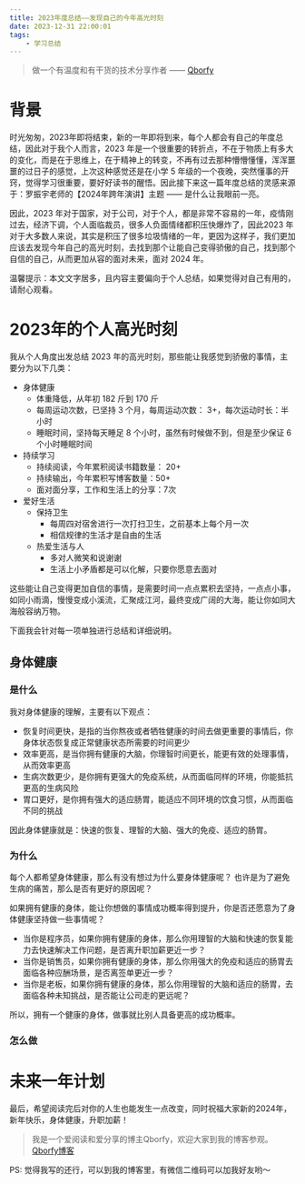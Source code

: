 ```yaml
---
title: 2023年度总结——发现自己的今年高光时刻
date: 2023-12-31 22:00:01
tags:
    - 学习总结
---
```


> 做一个有温度和有干货的技术分享作者 —— [Qborfy](https://qborfy.com)

# 背景
时光匆匆，2023年即将结束，新的一年即将到来，每个人都会有自己的年度总结，因此对于我个人而言，2023 年是一个很重要的转折点，不在于物质上有多大的变化，而是在于思维上，在于精神上的转变，不再有过去那种懵懵懂懂，浑浑噩噩的过日子的感觉，上次这种感觉还是在小学 5 年级的一个夜晚，突然懂事的开窍，觉得学习很重要，要好好读书的醒悟。因此接下来这一篇年度总结的灵感来源于：罗振宇老师的【2024年跨年演讲】主题 ——  是什么让我眼前一亮。

因此，2023 年对于国家，对于公司，对于个人，都是非常不容易的一年，疫情刚过去，经济下调，个人面临裁员，很多人负面情绪都积压快爆炸了，因此2023 年对于大多数人来说，其实是积压了很多垃圾情绪的一年，更因为这样子，我们更加应该去发现今年自己的高光时刻，去找到那个让能自己变得骄傲的自己，找到那个自信的自己，从而更加从容的面对未来，面对 2024 年。

温馨提示：本文文字居多，且内容主要偏向于个人总结，如果觉得对自己有用的，请耐心观看。

<!-- more -->

# 2023年的个人高光时刻

我从个人角度出发总结 2023 年的高光时刻，那些能让我感觉到骄傲的事情，主要分为以下几类：

- 身体健康
  - 体重降低，从年初 182 斤到 170 斤
  - 每周运动次数，已坚持 3 个月，每周运动次数： 3+，每次运动时长：半小时
  - 睡眠时间，坚持每天睡足 8 个小时，虽然有时候做不到，但是至少保证 6 个小时睡眠时间
- 持续学习
  - 持续阅读，今年累积阅读书籍数量： 20+
  - 持续输出，今年累积写博客数量：50+
  - 面对面分享，工作和生活上的分享：7次
- 爱好生活
  - 保持卫生
    - 每周四对宿舍进行一次打扫卫生，之前基本上每个月一次
    - 相信规律的生活才是自由的生活
  - 热爱生活与人
    - 多对人微笑和说谢谢
    - 生活上小矛盾都是可以化解，只要你愿意去面对

这些能让自己变得更加自信的事情，是需要时间一点点累积去坚持，一点点小事，如同小雨滴，慢慢变成小溪流，汇聚成江河，最终变成广阔的大海，能让你如同大海般容纳万物。

下面我会针对每一项单独进行总结和详细说明。

## 身体健康

### 是什么
我对身体健康的理解，主要有以下观点：

- 恢复时间更快，是指的当你熬夜或者牺牲健康的时间去做更重要的事情后，你身体状态恢复成正常健康状态所需要的时间更少
- 效率更高，是当你拥有健康的大脑，你理智时间更长，能更有效的处理事情，从而效率更高
- 生病次数更少，是你拥有更强大的免疫系统，从而面临同样的环境，你能抵抗更高的生病风险
- 胃口更好，是你拥有强大的适应肠胃，能适应不同环境的饮食习惯，从而面临不同的挑战

因此身体健康就是：快速的恢复、理智的大脑、强大的免疫、适应的肠胃。

### 为什么
每个人都希望身体健康，那么有没有想过为什么要身体健康呢？ 也许是为了避免生病的痛苦，那么是否有更好的原因呢？

如果拥有健康的身体，能让你想做的事情成功概率得到提升，你是否还愿意为了身体健康坚持做一些事情呢？

- 当你是程序员，如果你拥有健康的身体，那么你用理智的大脑和快速的恢复能力去快速解决工作问题，是否离升职加薪更近一步？
- 当你是销售员，如果你拥有健康的身体，那么你用强大的免疫和适应的肠胃去面临各种应酬场景，是否离签单更近一步？
- 当你是老板，如果你拥有健康的身体，那么你用理智的大脑和适应的肠胃，去面临各种未知挑战，是否能让公司走的更远呢？

所以，拥有一个健康的身体，做事就比别人具备更高的成功概率。

### 怎么做


  




# 未来一年计划



最后，希望阅读完后对你的人生也能发生一点改变，同时祝福大家新的2024年，新年快乐，身体健康，升职加薪！

> 我是一个爱阅读和爱分享的博主Qborfy，欢迎大家到我的博客参观。[Qborfy博客](https://qborfy.com)



PS: 觉得我写的还行，可以到我的博客里，有微信二维码可以加我好友哟～



